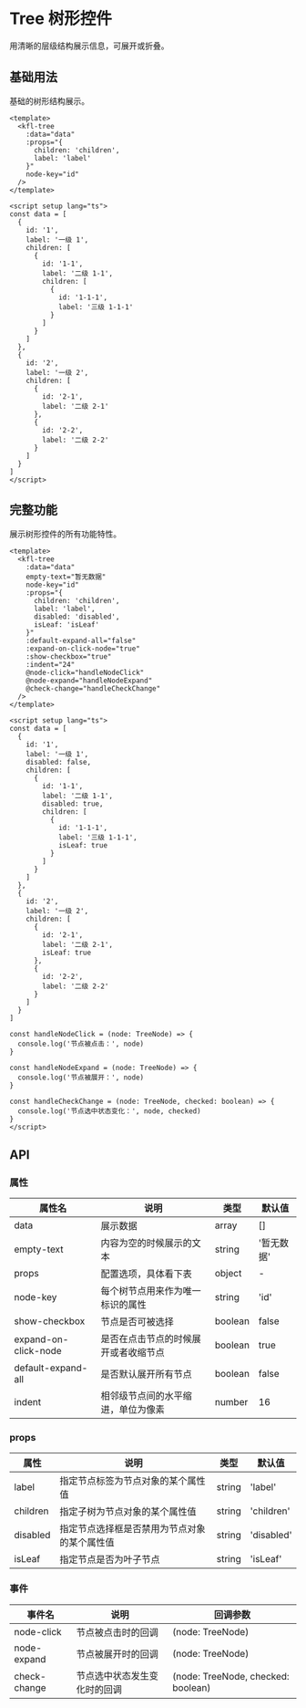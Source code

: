 # Tree 树形控件

用清晰的层级结构展示信息，可展开或折叠。

## 基础用法

基础的树形结构展示。

```vue
<template>
  <kfl-tree
    :data="data"
    :props="{
      children: 'children',
      label: 'label'
    }"
    node-key="id"
  />
</template>

<script setup lang="ts">
const data = [
  {
    id: '1',
    label: '一级 1',
    children: [
      {
        id: '1-1',
        label: '二级 1-1',
        children: [
          {
            id: '1-1-1',
            label: '三级 1-1-1'
          }
        ]
      }
    ]
  },
  {
    id: '2',
    label: '一级 2',
    children: [
      {
        id: '2-1',
        label: '二级 2-1'
      },
      {
        id: '2-2',
        label: '二级 2-2'
      }
    ]
  }
]
</script>
```

## 完整功能

展示树形控件的所有功能特性。

```vue
<template>
  <kfl-tree
    :data="data"
    empty-text="暂无数据"
    node-key="id"
    :props="{
      children: 'children',
      label: 'label',
      disabled: 'disabled',
      isLeaf: 'isLeaf'
    }"
    :default-expand-all="false"
    :expand-on-click-node="true"
    :show-checkbox="true"
    :indent="24"
    @node-click="handleNodeClick"
    @node-expand="handleNodeExpand"
    @check-change="handleCheckChange"
  />
</template>

<script setup lang="ts">
const data = [
  {
    id: '1',
    label: '一级 1',
    disabled: false,
    children: [
      {
        id: '1-1',
        label: '二级 1-1',
        disabled: true,
        children: [
          {
            id: '1-1-1',
            label: '三级 1-1-1',
            isLeaf: true
          }
        ]
      }
    ]
  },
  {
    id: '2',
    label: '一级 2',
    children: [
      {
        id: '2-1',
        label: '二级 2-1',
        isLeaf: true
      },
      {
        id: '2-2',
        label: '二级 2-2'
      }
    ]
  }
]

const handleNodeClick = (node: TreeNode) => {
  console.log('节点被点击：', node)
}

const handleNodeExpand = (node: TreeNode) => {
  console.log('节点被展开：', node)
}

const handleCheckChange = (node: TreeNode, checked: boolean) => {
  console.log('节点选中状态变化：', node, checked)
}
</script>
```

## API

### 属性

| 属性名 | 说明 | 类型 | 默认值 |
| --- | --- | --- | --- |
| data | 展示数据 | array | [] |
| empty-text | 内容为空的时候展示的文本 | string | '暂无数据' |
| props | 配置选项，具体看下表 | object | - |
| node-key | 每个树节点用来作为唯一标识的属性 | string | 'id' |
| show-checkbox | 节点是否可被选择 | boolean | false |
| expand-on-click-node | 是否在点击节点的时候展开或者收缩节点 | boolean | true |
| default-expand-all | 是否默认展开所有节点 | boolean | false |
| indent | 相邻级节点间的水平缩进，单位为像素 | number | 16 |

### props

| 属性 | 说明 | 类型 | 默认值 |
| --- | --- | --- | --- |
| label | 指定节点标签为节点对象的某个属性值 | string | 'label' |
| children | 指定子树为节点对象的某个属性值 | string | 'children' |
| disabled | 指定节点选择框是否禁用为节点对象的某个属性值 | string | 'disabled' |
| isLeaf | 指定节点是否为叶子节点 | string | 'isLeaf' |

### 事件

| 事件名 | 说明 | 回调参数 |
| --- | --- | --- |
| node-click | 节点被点击时的回调 | (node: TreeNode) |
| node-expand | 节点被展开时的回调 | (node: TreeNode) |
| check-change | 节点选中状态发生变化时的回调 | (node: TreeNode, checked: boolean) |